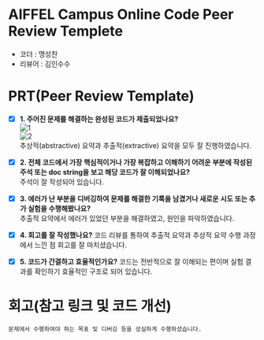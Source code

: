 # AIFFEL Campus Online Code Peer Review Templete
- 코더 : 맹성찬
- 리뷰어 : 김인수수


# PRT(Peer Review Template)
- [X]  **1. 주어진 문제를 해결하는 완성된 코드가 제출되었나요?**  
    ![1](images/1.png)  
    ![2](images/2.png)  
    추상적(abstractive) 요약과 추출적(extractive) 요약을 모두 잘 진행하였습니다.
    
- [X]  **2. 전체 코드에서 가장 핵심적이거나 가장 복잡하고 이해하기 어려운 부분에 작성된 
주석 또는 doc string을 보고 해당 코드가 잘 이해되었나요?**  
    주석이 잘 작성되어 있습니다.  
        
- [X]  **3. 에러가 난 부분을 디버깅하여 문제를 해결한 기록을 남겼거나
새로운 시도 또는 추가 실험을 수행해봤나요?**  
    추출적 요약에서 에러가 있었던 부분을 해결하였고, 원인을 파악하였습니다.

- [X]  **4. 회고를 잘 작성했나요?**
    코드 리뷰를 통하여 추출적 요약과 추상적 요약 수행 과정에서 느낀 점 회고를 잘 마치셨습니다.

- [X]  **5. 코드가 간결하고 효율적인가요?**
    코드는 전반적으로 잘 이해되는 편이며 실험 결과를 확인하기 효율적인 구조로 되어 있습니다.


# 회고(참고 링크 및 코드 개선)
```
문제에서 수행하여야 하는 목표 및 디버깅 등을 성실하게 수행하셨습니다.
```
